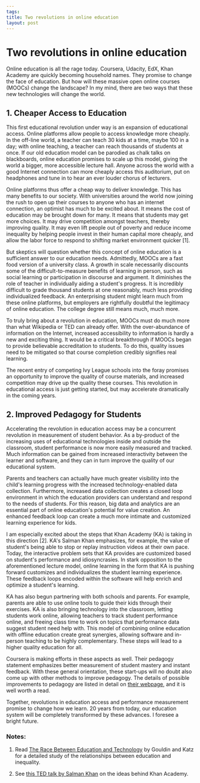 ```yaml
--- 
tags: 
title: Two revolutions in online education
layout: post
---
```


# Two revolutions in online education

Online education is all the rage today. Coursera, Udacity, EdX, Khan
Academy are quickly becoming household names. They promise to change
the face of education. But how will these massive open online courses (MOOCs)
change the landscape? In my mind, there are two ways that these new technologies 
will change the world. 

## 1. Cheaper Access to Education 

This first educational revolution under way is an expansion of educational access. 
Online platforms allow people to access knowledge more cheaply. In the off-line world, a teacher 
can teach 30 kids at a time, maybe 100 in a day; with online teaching, a teacher
can reach thousands of students at once. If our old education model
can be parodied as chalk talks on blackboards, online education
promises to scale up this model, giving the world a bigger, more
accessible lecture hall. Anyone across the world with a good Internet
connection can more cheaply access this auditorium, put on headphones
and tune in to hear an ever louder chorus of lecturers.

Online platforms thus offer a cheap way to deliver knowledge. 
This has many benefits to our society. With universities around the 
world now joining the rush to open up their courses to 
anyone who has an internet connection, an optimist has much to be 
excited about. It means the cost of education may be 
brought down for many. It means that students may get more 
choices. It may drive competition amongst teachers, thereby improving quality. 
It may even lift people out of poverty and reduce income inequality 
by helping people invest in their human capital more cheaply, 
and allow the labor force to respond to shifting market environment quicker [1]. 

But skeptics will question whether this concept of online education is a
sufficient answer to our education needs. Admittedly, MOOCs are 
a fast food version of a university class. A growth in scale
necessarily discounts some of the difficult-to-measure benefits of
learning in person, such as social learning or participation in
discourse and argument. It diminishes the role of teacher in 
individually aiding a student's progress. It is incredibly difficult 
to grade thousand students at one reasonably, much less providing 
individualized feedback. An enterprising student might learn much 
from these online platforms, but employers are rightfully doubtful 
the legitimacy of online education. The college degree still means much,
much more. 

To truly bring about a revolution in education, MOOCs must do much more than what 
Wikipedia or TED can already offer. With the over-abundance of information on the Internet, 
increased accessibility to information is hardly a new and exciting thing. 
It would be a critical breakthrough if MOOCs began to provide believable 
accreditation to students. To do this, quality issues need to be mitigated 
so that course completion credibly signifies real learning. 

The recent entry of competing Ivy League schools into the foray promises 
an opportunity to improve the quality of course materials, and increased 
competition may drive up the quality these courses. This revolution in 
educational access is just getting started, but may accelerate dramatically 
in the coming years. 

## 2. Improved Pedagogy for Students

Accelerating the revolution in education access may be a concurrent 
revolution in measurement of student behavior. 
As a by-product of the increasing uses of educational 
technologies inside and outside the classroom, 
student performance is now more easily measured and tracked. 
Much information can be gained from increased interactivity between 
the learner and software, and they can in turn improve 
the quality of our educational system. 

Parents and teachers can actually have much greater visibility into 
the child's learning progress with the increased technology-enabled 
data collection. Furthermore, increased data collection creates 
a closed loop environment in which the education providers can understand 
and respond to the needs of students. For this reason, big data and 
analytics are an essential part of online education's potential for value creation. 
An enhanced feedback loop can create a much more intimate and customized learning 
experience for kids.

I am especially excited about the steps that Khan Academy (KA) is taking in 
this direction [2].  KA's Salman Khan emphasizes, for example, the value of student's 
being able to stop or replay instruction videos at their own pace. Today, 
the interactive problem sets that KA provides are customized based on student's 
performance and idiosyncrasies. In stark opposition to the aforementioned lecture 
model, online learning in the form that KA is pushing forward customizes and 
individualizes the student learning experience. These feedback loops 
encoded within the software will help enrich and optimize a student's learning. 

KA has also begun partnering with both schools and parents. For example, 
parents are able to use online tools to guide their kids through their exercises.
KA is also bringing technology into the classroom, letting students work online, 
allowing teachers to track student performance online, and freeing class time 
to work on topics that performance data suggest student need help with. 
This model of combining online education with offline education create 
great synergies, allowing software and in-person teaching to be highly complementary. 
These steps will lead to a higher quality education for all. 

Coursera is making efforts in these aspects as well. 
Their pedagogy statement emphasizes better measurement of student mastery and
instant feedback. With these general orientation, these start-ups will no doubt also 
come up with other methods to improve pedagogy. The details of possible 
improvements to pedagogy are listed in detail on [their webpage][coursera], 
and it is well worth a read. 

[coursera]: https://www.coursera.org/about/pedagogy

Together, revolutions in education access and performance measurement promise to change 
how we learn. 20 years from today, our education system will be completely 
transformed by these advances. I foresee a bright future. 

### Notes:

1. Read [The Race Between Education and Technology][katz] by Gouldin and Katz for a detailed study of the relationships between education and inequality. 

[katz]: http://www.amazon.com/Race-between-Education-Technology/dp/0674035305

2. See [this TED talk by Salman Khan][ted] on the ideas behind Khan Academy.

[ted]: http://www.youtube.com/watch?v=gM95HHI4gLk

